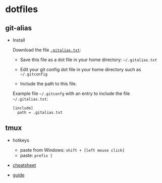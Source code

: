 # dotfiles

## git-alias

 - Install

   Download the file [`.gitalias.txt`](.gitalias.txt):

     * Save this file as a dot file in your home directory: `~/.gitalias.txt`

     * Edit your git config dot file in your home directory such as  `~/.gitconfig`

     * Include the path to this file.

   Example file `~/.gitconfg` with an entry to include the file `~/.gitalias.txt`:

   ```gitalias
   [include]
     path = .gitalias.txt
   ```

## tmux

 - hotkeys
   - paste from Windows: `shift + [left mouse click]`
   - paste: `prefix ]`
 
 - [cheatsheet](https://gist.github.com/henrik/1967800)
 - [guide](https://hackernoon.com/a-gentle-introduction-to-tmux-8d784c404340)
 
 
 
